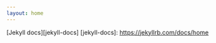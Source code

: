 ```yaml
---
layout: home
---
```


[Jekyll docs][jekyll-docs]
[jekyll-docs]: https://jekyllrb.com/docs/home

<!-- {% include footer.html %} -->